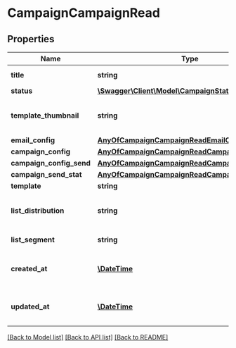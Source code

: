 # CampaignCampaignRead

## Properties
Name | Type | Description | Notes
------------ | ------------- | ------------- | -------------
**title** | **string** | Campaign title | [optional] 
**status** | [**\Swagger\Client\Model\CampaignStatus**](CampaignStatus.md) |  | [optional] 
**template_thumbnail** | **string** | The campaign thumbnail url | [optional] 
**email_config** | [**AnyOfCampaignCampaignReadEmailConfig**](AnyOfCampaignCampaignReadEmailConfig.md) |  | [optional] 
**campaign_config** | [**AnyOfCampaignCampaignReadCampaignConfig**](AnyOfCampaignCampaignReadCampaignConfig.md) |  | [optional] 
**campaign_config_send** | [**AnyOfCampaignCampaignReadCampaignConfigSend**](AnyOfCampaignCampaignReadCampaignConfigSend.md) |  | [optional] 
**campaign_send_stat** | [**AnyOfCampaignCampaignReadCampaignSendStat**](AnyOfCampaignCampaignReadCampaignSendStat.md) |  | [optional] 
**template** | **string** | Template | [optional] 
**list_distribution** | **string** | The audience to send the campaign | [optional] 
**list_segment** | **string** | List segment | [optional] 
**created_at** | [**\DateTime**](\DateTime.md) | Date &amp; Time resource created | [optional] 
**updated_at** | [**\DateTime**](\DateTime.md) | Date &amp; Time resource updated | [optional] 

[[Back to Model list]](../../README.md#documentation-for-models) [[Back to API list]](../../README.md#documentation-for-api-endpoints) [[Back to README]](../../README.md)

